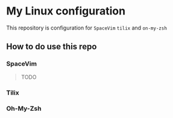 # My Linux configuration

This repository is configuration for `SpaceVim` `tilix` and `on-my-zsh`
## How to do use this repo

### SpaceVim
> TODO

### Tilix

### Oh-My-Zsh
